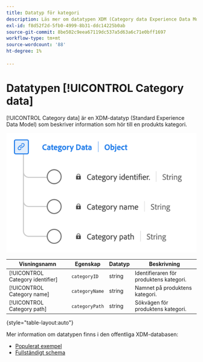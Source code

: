 ```yaml
---
title: Datatyp för kategori
description: Läs mer om datatypen XDM (Category data Experience Data Model).
exl-id: f8d52f2d-5fb0-4999-8b31-ddc14225b0ab
source-git-commit: 8be502c9eea67119dc537a5d63a6c71e0bff1697
workflow-type: tm+mt
source-wordcount: '88'
ht-degree: 1%

---
```


# Datatypen [!UICONTROL Category data]

[!UICONTROL Category data] är en XDM-datatyp (Standard Experience Data Model) som beskriver information som hör till en produkts kategori.

![Ett diagram över kategoridatatypen.](../images/data-types/category-data.png)

| Visningsnamn | Egenskap | Datatyp | Beskrivning |
|-----------------|--------------------|-----------|------------------------------------------|
| [!UICONTROL Category identifier] | `categoryID` | string | Identifieraren för produktens kategori. |
| [!UICONTROL Category name] | `categoryName` | string | Namnet på produktens kategori. |
| [!UICONTROL Category path] | `categoryPath` | string | Sökvägen för produktens kategori. |

{style="table-layout:auto"}

Mer information om datatypen finns i den offentliga XDM-databasen:

* [Populerat exempel](https://github.com/adobe/xdm/blob/master/components/datatypes/categorydata.example.1.json)
* [Fullständigt schema](https://github.com/adobe/xdm/blob/master/components/datatypes/categorydata.schema.json)

